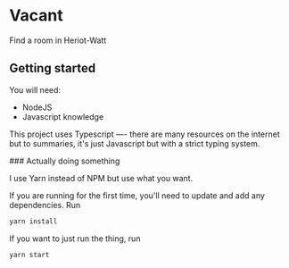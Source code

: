 # Vacant

Find a room in Heriot-Watt

## Getting started

You will need:

- NodeJS
- Javascript knowledge

This project uses Typescript —- there are many resources on the internet but to summaries, it's just Javascript but with a strict typing system.

### Actually doing something

I use Yarn instead of NPM but use what you want.

If you are running for the first time, you'll need to update and add any dependencies. Run

```javascript
yarn install
```

If you want to just run the thing, run

```javascript
yarn start
```

